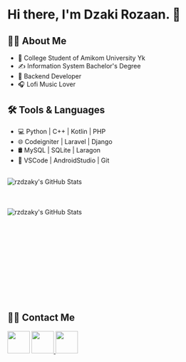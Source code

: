 # Hi there, I'm Dzaki Rozaan. 👋


## 👨‍💼 About Me

- 🏫 College Student of Amikom University Yk
- ✍️ Information System Bachelor's Degree
- 💼 Backend Developer
- 🎧 Lofi Music Lover 

## 🛠 Tools & Languages
- 💻   Python | C++ | Kotlin | PHP
- 🌐   Codeigniter | Laravel | Django
- 🛢    MySQL | SQLite | Laragon 
- 🔧   VSCode | AndroidStudio | Git 

<br>

  <img align="left" alt="rzdzaky's GitHub Stats" src="https://github-readme-stats.vercel.app/api?username=rzdzaky&show_icons=true&theme=midnight-purple" />

<br>
<br>
<br>
<br>

  <img align="left" alt="rzdzaky's GitHub Stats" src="https://github-readme-stats.vercel.app/api/top-langs/?username=rzdzaky&layout=compact&theme=midnight-purple" src="https://github.com/rzdzaky/github-readme-stats&theme=midnight-purple "/>

<br>
<br>
<br>
<br>
<br>
<br>
<br>
<br>
<br>
<br>
<br>
<br>

## 🤝🏻 Contact Me
<p align="left">  
  <a href="https://www.twitter.com/rzdzaky/" target="_blank"><img src="https://img.icons8.com/fluency/48/000000/twitter.png" width="50"/></a>  
  <a href="https://www.instagram.com/rzdzaky/" target="_blank"><img src="https://img.icons8.com/color/48/000000/instagram-new.png" width="50"/>
  <a href="mailto:dzakyrz25@gmail.com" target="_blank"><img src="https://img.icons8.com/color/48/000000/gmail-new.png" width="50"/></a>
</p>

